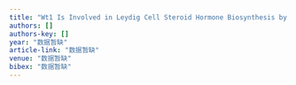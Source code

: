 ```yaml
---
title: "Wt1 Is Involved in Leydig Cell Steroid Hormone Biosynthesis by Regulating Paracrine Factor Expression in Mice"
authors: []
authors-key: []
year: "数据暂缺"
article-link: "数据暂缺"
venue: "数据暂缺"
bibex: "数据暂缺"
---
```

